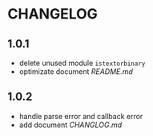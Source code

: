 # CHANGELOG

## 1.0.1

* delete unused module `istextorbinary`
* optimizate document *README.md*

## 1.0.2

* handle parse error and callback error
* add document *CHANGLOG.md*
